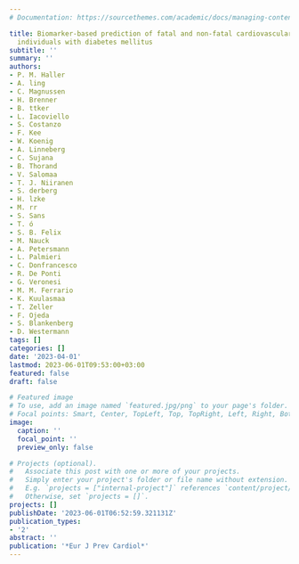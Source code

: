 ```yaml
---
# Documentation: https://sourcethemes.com/academic/docs/managing-content/

title: Biomarker-based prediction of fatal and non-fatal cardiovascular outcomes in
  individuals with diabetes mellitus
subtitle: ''
summary: ''
authors:
- P. M. Haller
- A. ling
- C. Magnussen
- H. Brenner
- B. ttker
- L. Iacoviello
- S. Costanzo
- F. Kee
- W. Koenig
- A. Linneberg
- C. Sujana
- B. Thorand
- V. Salomaa
- T. J. Niiranen
- S. derberg
- H. lzke
- M. rr
- S. Sans
- T. ó
- S. B. Felix
- M. Nauck
- A. Petersmann
- L. Palmieri
- C. Donfrancesco
- R. De Ponti
- G. Veronesi
- M. M. Ferrario
- K. Kuulasmaa
- T. Zeller
- F. Ojeda
- S. Blankenberg
- D. Westermann
tags: []
categories: []
date: '2023-04-01'
lastmod: 2023-06-01T09:53:00+03:00
featured: false
draft: false

# Featured image
# To use, add an image named `featured.jpg/png` to your page's folder.
# Focal points: Smart, Center, TopLeft, Top, TopRight, Left, Right, BottomLeft, Bottom, BottomRight.
image:
  caption: ''
  focal_point: ''
  preview_only: false

# Projects (optional).
#   Associate this post with one or more of your projects.
#   Simply enter your project's folder or file name without extension.
#   E.g. `projects = ["internal-project"]` references `content/project/deep-learning/index.md`.
#   Otherwise, set `projects = []`.
projects: []
publishDate: '2023-06-01T06:52:59.321131Z'
publication_types:
- '2'
abstract: ''
publication: '*Eur J Prev Cardiol*'
---
```

